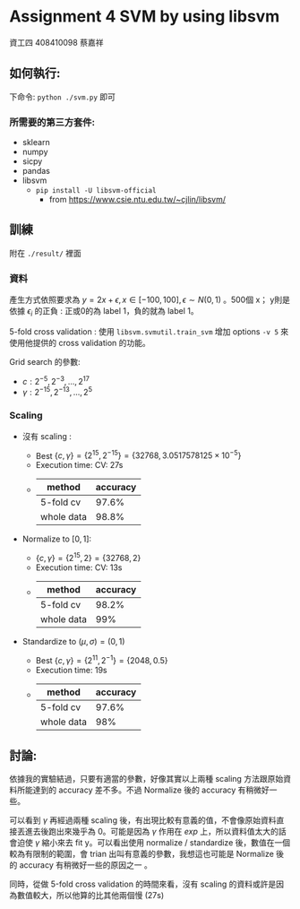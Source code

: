 # Assignment 4 SVM by using libsvm

資工四 408410098 蔡嘉祥 

## 如何執行:

下命令: ```python ./svm.py``` 即可

### 所需要的第三方套件:

- sklearn
- numpy 
- sicpy
- pandas 
- libsvm 
  - ```pip install -U libsvm-official```
      - from https://www.csie.ntu.edu.tw/~cjlin/libsvm/

## 訓練

附在 ```./result/``` 裡面

### 資料
產生方式依照要求為 $y = 2x+\epsilon, x \in [-100,100], \epsilon\sim N(0,1)$ 。500個 x； y則是依據 $\epsilon_i$ 的正負 : 正或0的為 label 1，負的就為 label 1。

5-fold cross validation : 使用 
```libsvm.svmutil.train_svm``` 增加 options ```-v 5``` 來使用他提供的 cross validation 的功能。

Grid search 的參數:
- $c: 2^{-5}, 2^{-3}, ... , 2^{17}$
- $\gamma : 2^{-15}, 2^{-13}, ... ,2^{5}$

### Scaling
- 沒有 scaling :
  - Best $\{c,\gamma\} =\{2^{15}, 2^{-15}\} = \{32768, 3.0517578125\times10^{-5}\}$ 
  - Execution time: CV: 27s
  - |method|accuracy|
    |-|-|
    |5-fold cv|97.6%|
    |whole data|98.8%|

- Normalize to $[0,1]$:
  - $\{c,\gamma\} =\{2^{15}, 2\} = \{32768, 2\}$  
  - Execution time: CV: 13s
  - |method|accuracy|
    |-|-|
    |5-fold cv|98.2%|
    |whole data|99%|

- Standardize to $(\mu, \sigma)=(0,1)$
  - Best $\{c,\gamma\} =\{2^{11}, 2^{-1}\} = \{2048, 0.5\}$ 
  - Execution time: 19s
  - |method|accuracy|
    |-|-|
    |5-fold cv|97.6%|
    |whole data|98%|


## 討論: 
依據我的實驗結過，只要有適當的參數，好像其實以上兩種 scaling 方法跟原始資料所能達到的 accuracy 差不多。不過 Normalize 後的 accuracy 有稍微好一些。 

可以看到 $\gamma$ 再經過兩種 scaling 後，有出現比較有意義的值，不會像原始資料直接丟進去後跑出來幾乎為 0。可能是因為 $\gamma$ 作用在 $exp$ 上，所以資料值太大的話會迫使 $\gamma$ 縮小來去 fit y。可以看出使用 normalize / standardize 後，數值在一個較為有限制的範圍，會 trian 出叫有意義的參數，我想這也可能是 Normalize 後的 accuracy 有稍微好一些的原因之一 。

同時，從做 5-fold cross validation 的時間來看，沒有 scaling 的資料或許是因為數值較大，所以他算的比其他兩個慢 (27s)